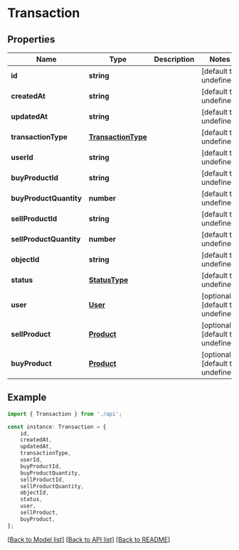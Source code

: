 # Transaction


## Properties

Name | Type | Description | Notes
------------ | ------------- | ------------- | -------------
**id** | **string** |  | [default to undefined]
**createdAt** | **string** |  | [default to undefined]
**updatedAt** | **string** |  | [default to undefined]
**transactionType** | [**TransactionType**](TransactionType.md) |  | [default to undefined]
**userId** | **string** |  | [default to undefined]
**buyProductId** | **string** |  | [default to undefined]
**buyProductQuantity** | **number** |  | [default to undefined]
**sellProductId** | **string** |  | [default to undefined]
**sellProductQuantity** | **number** |  | [default to undefined]
**objectId** | **string** |  | [default to undefined]
**status** | [**StatusType**](StatusType.md) |  | [default to undefined]
**user** | [**User**](User.md) |  | [optional] [default to undefined]
**sellProduct** | [**Product**](Product.md) |  | [optional] [default to undefined]
**buyProduct** | [**Product**](Product.md) |  | [optional] [default to undefined]

## Example

```typescript
import { Transaction } from './api';

const instance: Transaction = {
    id,
    createdAt,
    updatedAt,
    transactionType,
    userId,
    buyProductId,
    buyProductQuantity,
    sellProductId,
    sellProductQuantity,
    objectId,
    status,
    user,
    sellProduct,
    buyProduct,
};
```

[[Back to Model list]](../README.md#documentation-for-models) [[Back to API list]](../README.md#documentation-for-api-endpoints) [[Back to README]](../README.md)
